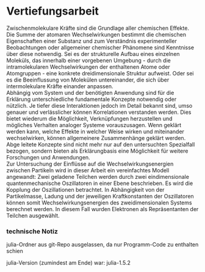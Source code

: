 # Vertiefungsarbeit

Zwischenmolekulare Kräfte sind die Grundlage aller chemischen Effekte. Die Summe der atomaren Wechselwirkungen bestimmt die chemischen Eigenschaften einer Substanz und zum Verständnis experimenteller Beobachtungen oder allgemeiner chemischer Phänomene sind Kenntnisse über diese notwendig. Sei es der strukturelle Aufbau eines einzelnen Moleküls, das innerhalb einer vorgebenen Umgebung - durch die intramolekularen Wechselwirkungen der enthaltenen Atome oder Atomgruppen - eine konkrete dreidimensionale Struktur aufweist. Oder sei es die Beeinflussung von Molekülen untereinander, die sich über intermolekulare Kräfte einander anpassen.  
Abhängig vom System und der benötigten Anwendung sind für die Erklärung unterschiedliche fundamentale Konzepte notwendig oder nützlich. Je tiefer diese Interaktionen jedoch im Detail bekannt sind, umso genauer und verlässlicher können Korrelationen verstanden werden. Dies bietet wiederum die Möglichkeit, Verknüpfungen herzustellen und mögliches Verhalten analoger Systeme vorauszusagen. Wenn geklärt werden kann, welche Effekte in welcher Weise wirken und miteinander wechselwirken, können allgemeinere Zusammenhänge geklärt werden. Abge
leitete Konzepte sind nicht mehr nur auf den untersuchten Spezialfall bezogen, sondern bieten als Erklärungbasis eine Möglichkeit für weitere Forschungen und Anwendungen.  
Zur Untersuchung der Einflüsse auf die Wechselwirkungsenergien zwischen Partikeln wird in dieser Arbeit ein vereinfachtes Modell angewandt: Zwei geladene Teilchen werden durch zwei eindimensionale quantenmechanische Oszillatoren in einer Ebene beschrieben. Es wird die Kopplung der Oszillationen betrachtet. In Abhängigkeit von der Partikelmasse, Ladung und der jeweiligen Kraftkonstanten der Oszillatoren können somit Wechselwirkungsenergien des zweidimensionalen Systems berechnet werden. In diesem Fall wurden Elektronen als Repräsentanten der Teilchen ausgewählt.   


### technische Notiz
julia-Ordner aus git-Repo ausgelassen, da nur Programm-Code zu enthalten schien

julia-Version (zumindest am Ende) war: julia-1.5.2
